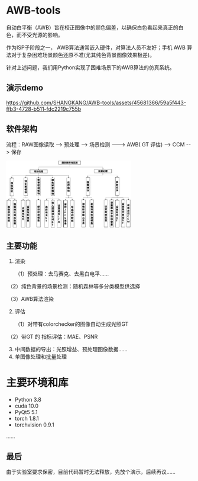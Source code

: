 # AWB-tools

自动白平衡（AWB）旨在校正图像中的颜色偏差，以确保白色看起来真正的白色，而不受光源的影响。

作为ISP子阶段之一， AWB算法通常嵌入硬件，对算法人员不友好；手机 AWB 算法对于复杂困难场景颜色还原不准(尤其纯色背景图像效果极差)。

针对上述问题，我们用Python实现了困难场景下的AWB算法的仿真系统。

## 演示demo



https://github.com/SHANGKANG/AWB-tools/assets/45681366/59a5f443-ffb3-4728-b511-fdc2219c755b



## 软件架构

流程：RAW图像读取 --> 预处理 --> 场景检测 ---> AWB( GT 评估) --> CCM --> 保存

<img src="./images/AWBstrcure.png" alt="AWBstrcure" style="zoom: 33%;" />



## 主要功能

1. 渲染

   （1）预处理：去马赛克、去黑白电平……

​	（2）纯色背景的场景检测：随机森林等多分类模型供选择

​	（3）AWB算法渲染

2. 评估

   （1）对带有colorchecker的图像自动生成光照GT

​	（2）带GT 的 指标评估：MAE、PSNR

3. 中间数据的导出：光照增益、预处理图像数据……
4. 单图像处理和批量处理



# 主要环境和库

* Python 3.8
* cuda 10.0
* PyQt5 5.1
* torch 1.8.1
* torchvision 0.9.1

……

## 最后

由于实验室要求保密，目前代码暂时无法释放，先放个演示，后续再议……




